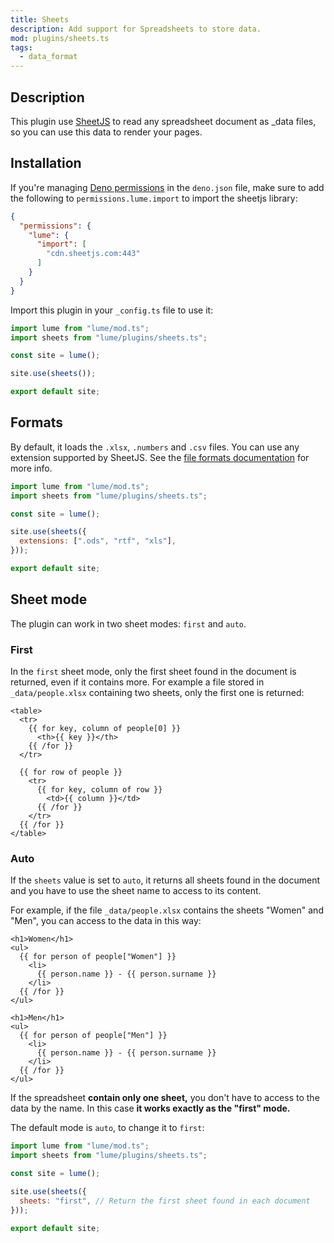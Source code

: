```yaml
---
title: Sheets
description: Add support for Spreadsheets to store data.
mod: plugins/sheets.ts
tags:
  - data_format
---
```


## Description

This plugin use [SheetJS](https://sheetjs.com/) to read any spreadsheet document
as _data files, so you can use this data to render your pages.

## Installation

If you're managing
[Deno permissions](https://docs.deno.com/runtime/fundamentals/configuration/#permissions)
in the `deno.json` file, make sure to add the following to
`permissions.lume.import` to import the sheetjs library:

```json
{
  "permissions": {
    "lume": {
      "import": [
        "cdn.sheetjs.com:443"
      ]
    }
  }
}
```

Import this plugin in your `_config.ts` file to use it:

```js
import lume from "lume/mod.ts";
import sheets from "lume/plugins/sheets.ts";

const site = lume();

site.use(sheets());

export default site;
```

## Formats

By default, it loads the `.xlsx`, `.numbers` and `.csv` files. You can use any
extension supported by SheetJS. See the
[file formats documentation](https://docs.sheetjs.com/docs/miscellany/formats)
for more info.

```js
import lume from "lume/mod.ts";
import sheets from "lume/plugins/sheets.ts";

const site = lume();

site.use(sheets({
  extensions: [".ods", "rtf", "xls"],
}));

export default site;
```

## Sheet mode

The plugin can work in two sheet modes: `first` and `auto`.

### First

In the `first` sheet mode, only the first sheet found in the document is
returned, even if it contains more. For example a file stored in
`_data/people.xlsx` containing two sheets, only the first one is returned:

```vento
<table>
  <tr>
    {{ for key, column of people[0] }}
      <th>{{ key }}</th>
    {{ /for }}
  </tr>

  {{ for row of people }}
    <tr>
      {{ for key, column of row }}
        <td>{{ column }}</td>
      {{ /for }}
    </tr>
  {{ /for }}
</table>
```

### Auto

If the `sheets` value is set to `auto`, it returns all sheets found in the
document and you have to use the sheet name to access to its content.

For example, if the file `_data/people.xlsx` contains the sheets "Women" and
"Men", you can access to the data in this way:

```vento
<h1>Women</h1>
<ul>
  {{ for person of people["Women"] }}
    <li>
      {{ person.name }} - {{ person.surname }}
    </li>
  {{ /for }}
</ul>

<h1>Men</h1>
<ul>
  {{ for person of people["Men"] }}
    <li>
      {{ person.name }} - {{ person.surname }}
    </li>
  {{ /for }}
</ul>
```

If the spreadsheet **contain only one sheet,** you don't have to access to the
data by the name. In this case **it works exactly as the "first" mode.**

The default mode is `auto`, to change it to `first`:

```js
import lume from "lume/mod.ts";
import sheets from "lume/plugins/sheets.ts";

const site = lume();

site.use(sheets({
  sheets: "first", // Return the first sheet found in each document
}));

export default site;
```
